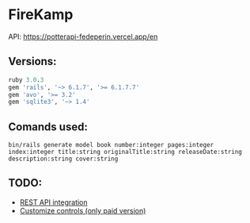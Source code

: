 # FireKamp

API: https://potterapi-fedeperin.vercel.app/en

## Versions:

```ruby
ruby 3.0.3
gem 'rails', '~> 6.1.7', '>= 6.1.7.7'
gem 'avo', '>= 3.2'
gem 'sqlite3', '~> 1.4'
```

## Comands used:

```shell
bin/rails generate model book number:integer pages:integer index:integer title:string originalTitle:string releaseDate:string description:string cover:string
```

## TODO:

* [REST API integration](https://docs.avohq.io/2.0/recipes/rest-api-integration)
* [Customize controls (only paid version)](https://docs.avohq.io/3.0/customizable-controls.html)